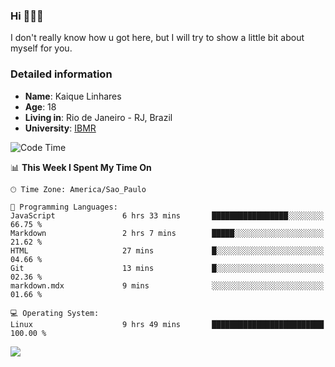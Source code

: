 ### Hi 🙋🏽‍♂️

I don't really know how u got here, but I will try to show a little bit about myself for you.

### Detailed information

* **Name**: Kaique Linhares
* **Age**: 18
* **Living in**: Rio  de Janeiro - RJ, Brazil
* **University**: [IBMR](https://www.ibmr.br/)

<!--START_SECTION:waka-->
![Code Time](http://img.shields.io/badge/Code%20Time-612%20hrs%2055%20mins-blue)

📊 **This Week I Spent My Time On** 

```text
🕑︎ Time Zone: America/Sao_Paulo

💬 Programming Languages: 
JavaScript               6 hrs 33 mins       █████████████████░░░░░░░░   66.75 % 
Markdown                 2 hrs 7 mins        █████░░░░░░░░░░░░░░░░░░░░   21.62 % 
HTML                     27 mins             █░░░░░░░░░░░░░░░░░░░░░░░░   04.66 % 
Git                      13 mins             █░░░░░░░░░░░░░░░░░░░░░░░░   02.36 % 
markdown.mdx             9 mins              ░░░░░░░░░░░░░░░░░░░░░░░░░   01.66 % 

💻 Operating System: 
Linux                    9 hrs 49 mins       █████████████████████████   100.00 % 
```


<!--END_SECTION:waka-->

<a href="https://www.linkedin.com/in/kaique-linhares-25a840208/"  target="_blank"><img src="https://img.shields.io/badge/-LinkedIn-%230077B5?style=for-the-badge&logo=linkedin&logoColor=white" target="_blank"></a>
